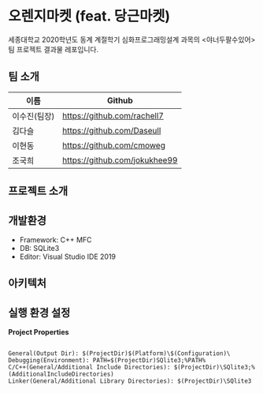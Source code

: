 # 오렌지마켓 (feat. 당근마켓)
세종대학교 2020학년도 동계 계절학기 심화프로그래밍설계 과목의 <야너두팔수있어>팀 프로젝트 결과물 레포입니다.

## 팀 소개
| 이름         | Github                        |
| ------------ | ----------------------------- |
| 이수진(팀장) | https://github.com/rachell7   |
| 김다슬       | https://github.com/Daseull    |
| 이현동       | https://github.com/cmoweg     |
| 조국희       | https://github.com/jokukhee99 |



## 프로젝트 소개

## 개발환경
- Framework: C++ MFC
- DB: SQLite3
- Editor: Visual Studio IDE 2019

## 아키텍처

## 실행 환경 설정
**Project Properties**
```

General(Output Dir): $(ProjectDir)$(Platform)\$(Configuration)\
Debugging(Environment): PATH=$(ProjectDir)SQlite3;%PATH%
C/C++(General/Additional Include Directories): $(ProjectDir)\SQlite3;%(AdditionalIncludeDirectories)
Linker(General/Additional Library Directories): $(ProjectDir)\SQlite3

```